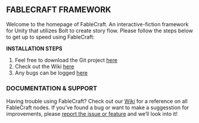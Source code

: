 ## FABLECRAFT FRAMEWORK

Welcome to the homepage of FableCraft. An interactive-fiction framework for Unity that utilizes Bolt to create story flow. Please follow the steps below to get up to speed using FableCraft:

**INSTALLATION STEPS**
1. Feel free to download the Git project [here](https://github.com/mylesblasonato/FableCraft.git)
2. Check out the Wiki [here](https://slimwiki.com/fablecraft)
3. Any bugs can be logged [here](https://www.jotform.com/203217781850051)

### DOCUMENTATION & SUPPORT

Having trouble using FableCraft? Check out our [Wiki](https://slimwiki.com/fablecraft) for a reference on all FableCraft nodes.
If you've found a bug or want to make a suggesstion for improvements, please [report the issue or feature](https://www.jotform.com/203217781850051) and we’ll look into it!
